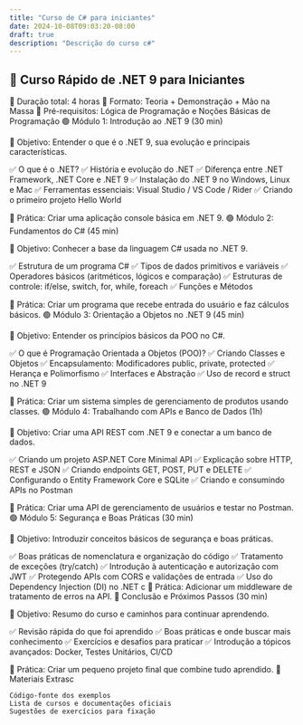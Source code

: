 ```yaml
---
title: "Curso de C# para iniciantes"
date: 2024-10-08T09:03:20-08:00
draft: true
description: "Descrição do curso c#"
---
```


## 🚀 Curso Rápido de .NET 9 para Iniciantes

📌 Duração total: 4 horas
📌 Formato: Teoria + Demonstração + Mão na Massa
📌 Pré-requisitos: Lógica de Programação e Noções Básicas de Programação
🟢 Módulo 1: Introdução ao .NET 9 (30 min)

📌 Objetivo: Entender o que é o .NET 9, sua evolução e principais características.

✅ O que é o .NET?
✅ História e evolução do .NET
✅ Diferença entre .NET Framework, .NET Core e .NET 9
✅ Instalação do .NET 9 no Windows, Linux e Mac
✅ Ferramentas essenciais: Visual Studio / VS Code / Rider
✅ Criando o primeiro projeto Hello World

🎯 Prática: Criar uma aplicação console básica em .NET 9.
🟢 Módulo 2: Fundamentos do C# (45 min)

📌 Objetivo: Conhecer a base da linguagem C# usada no .NET 9.

✅ Estrutura de um programa C#
✅ Tipos de dados primitivos e variáveis
✅ Operadores básicos (aritméticos, lógicos e comparação)
✅ Estruturas de controle: if/else, switch, for, while, foreach
✅ Funções e Métodos

🎯 Prática: Criar um programa que recebe entrada do usuário e faz cálculos básicos.
🟢 Módulo 3: Orientação a Objetos no .NET 9 (45 min)

📌 Objetivo: Entender os princípios básicos da POO no C#.

✅ O que é Programação Orientada a Objetos (POO)?
✅ Criando Classes e Objetos
✅ Encapsulamento: Modificadores public, private, protected
✅ Herança e Polimorfismo
✅ Interfaces e Abstração
✅ Uso de record e struct no .NET 9

🎯 Prática: Criar um sistema simples de gerenciamento de produtos usando classes.
🟢 Módulo 4: Trabalhando com APIs e Banco de Dados (1h)

📌 Objetivo: Criar uma API REST com .NET 9 e conectar a um banco de dados.

✅ Criando um projeto ASP.NET Core Minimal API
✅ Explicação sobre HTTP, REST e JSON
✅ Criando endpoints GET, POST, PUT e DELETE
✅ Configurando o Entity Framework Core e SQLite
✅ Criando e consumindo APIs no Postman

🎯 Prática: Criar uma API de gerenciamento de usuários e testar no Postman.
🟢 Módulo 5: Segurança e Boas Práticas (30 min)

📌 Objetivo: Introduzir conceitos básicos de segurança e boas práticas.

✅ Boas práticas de nomenclatura e organização do código
✅ Tratamento de exceções (try/catch)
✅ Introdução à autenticação e autorização com JWT
✅ Protegendo APIs com CORS e validações de entrada
✅ Uso do Dependency Injection (DI) no .NET
c
🎯 Prática: Adicionar um middleware de tratamento de erros na API.
🎯 Conclusão e Próximos Passos (30 min)

📌 Objetivo: Resumo do curso e caminhos para continuar aprendendo.

✅ Revisão rápida do que foi aprendido
✅ Boas práticas e onde buscar mais conhecimento
✅ Exercícios e desafios para praticar
✅ Introdução a tópicos avançados: Docker, Testes Unitários, CI/CD

🎯 Prática: Criar um pequeno projeto final que combine tudo aprendido.
🔹 Materiais Extrasc

    Código-fonte dos exemplos
    Lista de cursos e documentações oficiais
    Sugestões de exercícios para fixação